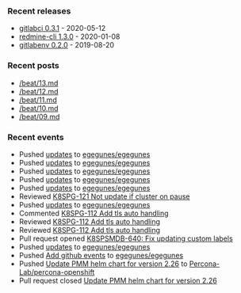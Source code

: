 ### Recent releases

* [gitlabci 0.3.1](https://github.com/egegunes/gitlabci/releases/tag/0.3.1) - 2020-05-12
* [redmine-cli 1.3.0](https://github.com/egegunes/redmine-cli/releases/tag/1.3.0) - 2020-01-08
* [gitlabenv 0.2.0](https://github.com/egegunes/gitlabenv/releases/tag/0.2.0) - 2019-08-20

### Recent posts

* [/beat/13.md](https://ege.dev/beat/13/)
* [/beat/12.md](https://ege.dev/beat/12/)
* [/beat/11.md](https://ege.dev/beat/11/)
* [/beat/10.md](https://ege.dev/beat/10/)
* [/beat/09.md](https://ege.dev/beat/09/)

### Recent events

* Pushed [updates](https://github.com/egegunes/egegunes/commit/7042552241172ce3be88d2ffe9dd4d34b81fbe0d) to [egegunes/egegunes](https://github.com/egegunes/egegunes)
* Pushed [updates](https://github.com/egegunes/egegunes/commit/86ed051dd0f624728436818003d8eedd966b257c) to [egegunes/egegunes](https://github.com/egegunes/egegunes)
* Pushed [updates](https://github.com/egegunes/egegunes/commit/26bb7a28e2bad62177edeb527bb2352c8f5afbaa) to [egegunes/egegunes](https://github.com/egegunes/egegunes)
* Pushed [updates](https://github.com/egegunes/egegunes/commit/2c7ff3ce4dd514319b531e3b9736450c1518639e) to [egegunes/egegunes](https://github.com/egegunes/egegunes)
* Pushed [updates](https://github.com/egegunes/egegunes/commit/71fadfd594e81573157d3b80fb4d47e9f181106b) to [egegunes/egegunes](https://github.com/egegunes/egegunes)
* Reviewed [K8SPG-121 Not update if cluster on pause](https://github.com/percona/percona-postgresql-operator/pull/205)
* Pushed [updates](https://github.com/egegunes/egegunes/commit/d34491b83bc426ccae6d15c3b415bab4362f8809) to [egegunes/egegunes](https://github.com/egegunes/egegunes)
* Commented [K8SPG-112 Add tls auto handling](https://github.com/percona/percona-postgresql-operator/pull/199)
* Reviewed [K8SPG-112 Add tls auto handling](https://github.com/percona/percona-postgresql-operator/pull/199)
* Reviewed [K8SPG-112 Add tls auto handling](https://github.com/percona/percona-postgresql-operator/pull/199)
* Pull request opened [K8SPSMDB-640: Fix updating custom labels](https://github.com/percona/percona-server-mongodb-operator/pull/881)
* Pushed [updates](https://github.com/egegunes/egegunes/commit/d9395a7fd5d6a5a82c07089a79d20762f4853368) to [egegunes/egegunes](https://github.com/egegunes/egegunes)
* Pushed [Add github events](https://github.com/egegunes/egegunes/commit/4b5ed0b34429f299e9e6aef3d46475ab52678cf0) to [egegunes/egegunes](https://github.com/egegunes/egegunes)
* Pushed [Update PMM helm chart for version 2.26](https://github.com/Percona-Lab/percona-openshift/commit/fbea39d961090e7830e2a26bb9cc0b012addc0cf) to [Percona-Lab/percona-openshift](https://github.com/Percona-Lab/percona-openshift)
* Pull request closed [Update PMM helm chart for version 2.26](https://github.com/Percona-Lab/percona-openshift/pull/95)
